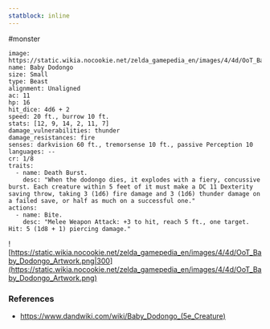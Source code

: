 ```yaml
---
statblock: inline
---
```

 #monster 

```statblock
image: https://static.wikia.nocookie.net/zelda_gamepedia_en/images/4/4d/OoT_Baby_Dodongo_Artwork.png
name: Baby Dodongo
size: Small
type: Beast
alignment: Unaligned
ac: 11
hp: 16
hit_dice: 4d6 + 2
speed: 20 ft., burrow 10 ft.
stats: [12, 9, 14, 2, 11, 7]
damage_vulnerabilities: thunder
damage_resistances: fire
senses: darkvision 60 ft., tremorsense 10 ft., passive Perception 10
languages: --
cr: 1/8
traits:
  - name: Death Burst.
    desc: "When the dodongo dies, it explodes with a fiery, concussive burst. Each creature within 5 feet of it must make a DC 11 Dexterity saving throw, taking 3 (1d6) fire damage and 3 (1d6) thunder damage on a failed save, or half as much on a successful one."
actions:
  - name: Bite.
    desc: "Melee Weapon Attack: +3 to hit, reach 5 ft., one target. Hit: 5 (1d8 + 1) piercing damage."
```

![https://static.wikia.nocookie.net/zelda_gamepedia_en/images/4/4d/OoT_Baby_Dodongo_Artwork.png|300](https://static.wikia.nocookie.net/zelda_gamepedia_en/images/4/4d/OoT_Baby_Dodongo_Artwork.png)

### References

* https://www.dandwiki.com/wiki/Baby_Dodongo_(5e_Creature)